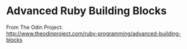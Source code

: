 # Advanced Ruby Building Blocks

From The Odin Project:<br>
http://www.theodinproject.com/ruby-programming/advanced-building-blocks
